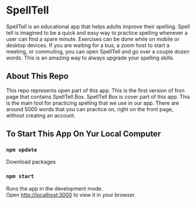 # SpellTell

SpellTell is an educational app that helps adults improve their spelling. Spell tell is imagined to be a quick and easy way to practice spelling whenever a user can find a spare minute. Exercises can be done while on mobile or desktop devices. If you are waiting for a bus, a zoom host to start a meeting, or commuting, you can open SpellTell and go over a couple dozen words. This is an amazing way to always upgrade your spelling skills.

## About This Repo
This repo represents open part of this app. This is the first version of fron page that contains SpellTell Box. SpellTell Box is cover part of this app. This is the main tool for practicing spelling that we use in our app. There are around 5000 words that you can practice on, right on the front page, without creating an account. 

## To Start This App On Yur Local Computer

### `npm update`
Download packages
### `npm start`
Runs the app in the development mode.\
Open [http://localhost:3000](http://localhost:3000) to view it in your browser.

